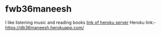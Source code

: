 # fwb36maneesh
I like listening music and reading books
[link of heroku server](https://db36maneesh.herokuapp.com/)
Heroku link:-https://db36maneesh.herokuapp.com/
